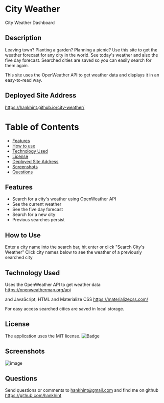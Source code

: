 # City Weather
City Weather Dashboard

## Description
Leaving town? Planting a garden? Planning a picnic? Use this site to get the weather forecast for any city in the world. See today's weather and also the five day forecast.  Searched cities are saved so you can easily search for them again.

This site uses the OpenWeather API to get weather data and displays it in an easy-to-read way.

## Deployed Site Address

https://hankhint.github.io/city-weather/

# Table of Contents 
* [Features](#features)
* [How to use](#how-to-use)
* [Technology Used](#technology-used)
* [License](#license)
* [Deployed Site Address](#deployed-site-address)
* [Screenshots](#screenshots)
* [Questions](#questions)

## Features

- Search for a city's weather using OpenWeather API
- See the current weather
- See the five day forecast
- Search for a new city
- Previous searches persist

## How to Use

Enter a city name into the search bar, hit enter or click "Search City's Weather"
Click city names below to see the weather of a previously searched city

## Technology Used

Uses the OpenWeather API to get weather data
https://openweathermap.org/api

and JavaScript, HTML and 
Materialize CSS
https://materializecss.com/

For easy access searched cities are saved in local storage.

## License

The application uses the MIT license.
![Badge](https://img.shields.io/badge/License-MIT-blue.svg)

## Screenshots

![image](https://user-images.githubusercontent.com/50533231/147605580-1854ac2b-600f-455a-b157-07db13e5caa3.png)

## Questions

Send questions or comments to hankhint@gmail.com and find me on github https://github.com/hankhint